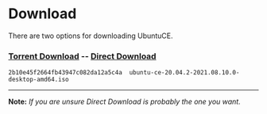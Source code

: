 # Download

There are two options for downloading UbuntuCE.

### [Torrent Download](https://sourceforge.net/projects/ubuntuce/files/ubuntu-ce-latest.torrent/download) -- [Direct Download](https://sourceforge.net/projects/ubuntuce/files/latest/download)

`2b10e45f2664fb43947c082da12a5c4a  ubuntu-ce-20.04.2-2021.08.10.0-desktop-amd64.iso`

---

**Note:** *If you are unsure Direct Download is probably the one you want.*